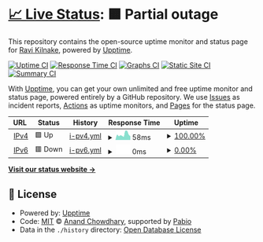 # [📈 Live Status](https://kilnake.github.io/uptime): <!--live status--> **🟧 Partial outage**

This repository contains the open-source uptime monitor and status page for [Ravi Kilnake](kilnake.github.io), powered by [Upptime](https://github.com/upptime/upptime).

[![Uptime CI](https://github.com/kilnake/uptime/workflows/Uptime%20CI/badge.svg)](https://github.com/kilnake/uptime/actions?query=workflow%3A%22Uptime+CI%22)
[![Response Time CI](https://github.com/kilnake/uptime/workflows/Response%20Time%20CI/badge.svg)](https://github.com/kilnake/uptime/actions?query=workflow%3A%22Response+Time+CI%22)
[![Graphs CI](https://github.com/kilnake/uptime/workflows/Graphs%20CI/badge.svg)](https://github.com/kilnake/uptime/actions?query=workflow%3A%22Graphs+CI%22)
[![Static Site CI](https://github.com/kilnake/uptime/workflows/Static%20Site%20CI/badge.svg)](https://github.com/kilnake/uptime/actions?query=workflow%3A%22Static+Site+CI%22)
[![Summary CI](https://github.com/kilnake/uptime/workflows/Summary%20CI/badge.svg)](https://github.com/kilnake/uptime/actions?query=workflow%3A%22Summary+CI%22)

With [Upptime](https://upptime.js.org), you can get your own unlimited and free uptime monitor and status page, powered entirely by a GitHub repository. We use [Issues](https://github.com/kilnake/uptime/issues) as incident reports, [Actions](https://github.com/kilnake/uptime/actions) as uptime monitors, and [Pages](https://kilnake.github.io/uptime) for the status page.

<!--start: status pages-->
<!-- This summary is generated by Upptime (https://github.com/upptime/upptime) -->
<!-- Do not edit this manually, your changes will be overwritten -->
<!-- prettier-ignore -->
| URL | Status | History | Response Time | Uptime |
| --- | ------ | ------- | ------------- | ------ |
| <img alt="" src="https://icons.duckduckgo.com/ip3/ipv4.icanhazip.com.ico" height="13"> [IPv4](https://ipv4.icanhazip.com/) | 🟩 Up | [i-pv4.yml](https://github.com/kilnake/uptime/commits/HEAD/history/i-pv4.yml) | <details><summary><img alt="Response time graph" src="./graphs/i-pv4/response-time-week.png" height="20"> 58ms</summary><br><a href="https://kilnake.github.io/uptime/history/i-pv4"><img alt="Response time 58" src="https://img.shields.io/endpoint?url=https%3A%2F%2Fraw.githubusercontent.com%2Fkilnake%2Fuptime%2FHEAD%2Fapi%2Fi-pv4%2Fresponse-time.json"></a><br><a href="https://kilnake.github.io/uptime/history/i-pv4"><img alt="24-hour response time 58" src="https://img.shields.io/endpoint?url=https%3A%2F%2Fraw.githubusercontent.com%2Fkilnake%2Fuptime%2FHEAD%2Fapi%2Fi-pv4%2Fresponse-time-day.json"></a><br><a href="https://kilnake.github.io/uptime/history/i-pv4"><img alt="7-day response time 58" src="https://img.shields.io/endpoint?url=https%3A%2F%2Fraw.githubusercontent.com%2Fkilnake%2Fuptime%2FHEAD%2Fapi%2Fi-pv4%2Fresponse-time-week.json"></a><br><a href="https://kilnake.github.io/uptime/history/i-pv4"><img alt="30-day response time 58" src="https://img.shields.io/endpoint?url=https%3A%2F%2Fraw.githubusercontent.com%2Fkilnake%2Fuptime%2FHEAD%2Fapi%2Fi-pv4%2Fresponse-time-month.json"></a><br><a href="https://kilnake.github.io/uptime/history/i-pv4"><img alt="1-year response time 58" src="https://img.shields.io/endpoint?url=https%3A%2F%2Fraw.githubusercontent.com%2Fkilnake%2Fuptime%2FHEAD%2Fapi%2Fi-pv4%2Fresponse-time-year.json"></a></details> | <details><summary><a href="https://kilnake.github.io/uptime/history/i-pv4">100.00%</a></summary><a href="https://kilnake.github.io/uptime/history/i-pv4"><img alt="All-time uptime 100.00%" src="https://img.shields.io/endpoint?url=https%3A%2F%2Fraw.githubusercontent.com%2Fkilnake%2Fuptime%2FHEAD%2Fapi%2Fi-pv4%2Fuptime.json"></a><br><a href="https://kilnake.github.io/uptime/history/i-pv4"><img alt="24-hour uptime 100.00%" src="https://img.shields.io/endpoint?url=https%3A%2F%2Fraw.githubusercontent.com%2Fkilnake%2Fuptime%2FHEAD%2Fapi%2Fi-pv4%2Fuptime-day.json"></a><br><a href="https://kilnake.github.io/uptime/history/i-pv4"><img alt="7-day uptime 100.00%" src="https://img.shields.io/endpoint?url=https%3A%2F%2Fraw.githubusercontent.com%2Fkilnake%2Fuptime%2FHEAD%2Fapi%2Fi-pv4%2Fuptime-week.json"></a><br><a href="https://kilnake.github.io/uptime/history/i-pv4"><img alt="30-day uptime 100.00%" src="https://img.shields.io/endpoint?url=https%3A%2F%2Fraw.githubusercontent.com%2Fkilnake%2Fuptime%2FHEAD%2Fapi%2Fi-pv4%2Fuptime-month.json"></a><br><a href="https://kilnake.github.io/uptime/history/i-pv4"><img alt="1-year uptime 100.00%" src="https://img.shields.io/endpoint?url=https%3A%2F%2Fraw.githubusercontent.com%2Fkilnake%2Fuptime%2FHEAD%2Fapi%2Fi-pv4%2Fuptime-year.json"></a></details>
| <img alt="" src="https://icons.duckduckgo.com/ip3/ipv6.icanhazip.com.ico" height="13"> [IPv6](https://ipv6.icanhazip.com/) | 🟥 Down | [i-pv6.yml](https://github.com/kilnake/uptime/commits/HEAD/history/i-pv6.yml) | <details><summary><img alt="Response time graph" src="./graphs/i-pv6/response-time-week.png" height="20"> 0ms</summary><br><a href="https://kilnake.github.io/uptime/history/i-pv6"><img alt="Response time 0" src="https://img.shields.io/endpoint?url=https%3A%2F%2Fraw.githubusercontent.com%2Fkilnake%2Fuptime%2FHEAD%2Fapi%2Fi-pv6%2Fresponse-time.json"></a><br><a href="https://kilnake.github.io/uptime/history/i-pv6"><img alt="24-hour response time 0" src="https://img.shields.io/endpoint?url=https%3A%2F%2Fraw.githubusercontent.com%2Fkilnake%2Fuptime%2FHEAD%2Fapi%2Fi-pv6%2Fresponse-time-day.json"></a><br><a href="https://kilnake.github.io/uptime/history/i-pv6"><img alt="7-day response time 0" src="https://img.shields.io/endpoint?url=https%3A%2F%2Fraw.githubusercontent.com%2Fkilnake%2Fuptime%2FHEAD%2Fapi%2Fi-pv6%2Fresponse-time-week.json"></a><br><a href="https://kilnake.github.io/uptime/history/i-pv6"><img alt="30-day response time 0" src="https://img.shields.io/endpoint?url=https%3A%2F%2Fraw.githubusercontent.com%2Fkilnake%2Fuptime%2FHEAD%2Fapi%2Fi-pv6%2Fresponse-time-month.json"></a><br><a href="https://kilnake.github.io/uptime/history/i-pv6"><img alt="1-year response time 0" src="https://img.shields.io/endpoint?url=https%3A%2F%2Fraw.githubusercontent.com%2Fkilnake%2Fuptime%2FHEAD%2Fapi%2Fi-pv6%2Fresponse-time-year.json"></a></details> | <details><summary><a href="https://kilnake.github.io/uptime/history/i-pv6">0.00%</a></summary><a href="https://kilnake.github.io/uptime/history/i-pv6"><img alt="All-time uptime 0.00%" src="https://img.shields.io/endpoint?url=https%3A%2F%2Fraw.githubusercontent.com%2Fkilnake%2Fuptime%2FHEAD%2Fapi%2Fi-pv6%2Fuptime.json"></a><br><a href="https://kilnake.github.io/uptime/history/i-pv6"><img alt="24-hour uptime 0.00%" src="https://img.shields.io/endpoint?url=https%3A%2F%2Fraw.githubusercontent.com%2Fkilnake%2Fuptime%2FHEAD%2Fapi%2Fi-pv6%2Fuptime-day.json"></a><br><a href="https://kilnake.github.io/uptime/history/i-pv6"><img alt="7-day uptime 0.00%" src="https://img.shields.io/endpoint?url=https%3A%2F%2Fraw.githubusercontent.com%2Fkilnake%2Fuptime%2FHEAD%2Fapi%2Fi-pv6%2Fuptime-week.json"></a><br><a href="https://kilnake.github.io/uptime/history/i-pv6"><img alt="30-day uptime 0.00%" src="https://img.shields.io/endpoint?url=https%3A%2F%2Fraw.githubusercontent.com%2Fkilnake%2Fuptime%2FHEAD%2Fapi%2Fi-pv6%2Fuptime-month.json"></a><br><a href="https://kilnake.github.io/uptime/history/i-pv6"><img alt="1-year uptime 0.00%" src="https://img.shields.io/endpoint?url=https%3A%2F%2Fraw.githubusercontent.com%2Fkilnake%2Fuptime%2FHEAD%2Fapi%2Fi-pv6%2Fuptime-year.json"></a></details>

<!--end: status pages-->

[**Visit our status website →**](https://kilnake.github.io/uptime)

## 📄 License

- Powered by: [Upptime](https://github.com/upptime/upptime)
- Code: [MIT](./LICENSE) © [Anand Chowdhary](https://anandchowdhary.com), supported by [Pabio](https://pabio.com)
- Data in the `./history` directory: [Open Database License](https://opendatacommons.org/licenses/odbl/1-0/)
